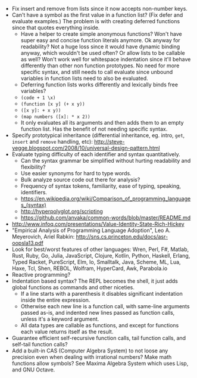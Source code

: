 - Fix insert and remove from lists since it now accepts non-number keys.
- Can't have a symbol as the first value in a function list? (Fix defer and evaluate examples.) The problem is with creating deferred functions since that quotes everything inside.
  - Have a helper to create simple anonymous functions? Won't have super easy and concise function literals anymore. Ok anyway for readability? Not a huge loss since it would have dynamic binding anyway, which wouldn't be used often? Or allow lists to be callable as well? Won't work well for whitespace indentation since it'll behave differently than other non function prototypes. No need for more specific syntax, and still needs to call evaluate since unbound variables in function lists need to also be evaluated.
  - Deferring function lists works differently and lexically binds free variables?
  - `(code + 1 \x)`
  - `(function [x y] (+ x y))`
  - `([x y]: + x y))`
  - `(map numbers ([x]: * x 2))`
  - It only evaluates all its arguments and then adds them to an empty function list. Has the benefit of not needing specific syntax.
- Specify prototypical inheritance (differential inheritance, eg. intro, `get`, `insert` and `remove` handling, etc): http://steve-yegge.blogspot.com/2008/10/universal-design-pattern.html
- Evaluate typing difficulty of each identifier and syntax quantitatively.
  - Can the syntax grammar be simplified without hurting readability and flexibility?
  - Use easier synonyms for hard to type words.
  - Bulk analyze source code out there for analysis?
  - Frequency of syntax tokens, familiarity, ease of typing, speaking, identifiers.
  - https://en.wikipedia.org/wiki/Comparison_of_programming_languages_(syntax)
  - http://hyperpolyglot.org/scripting
  - https://github.com/anvaka/common-words/blob/master/README.md
- http://www.infoq.com/presentations/Value-Identity-State-Rich-Hickey
- "Empirical Analysis of Programming Language Adoption", Leo A. Meyerovich, Ariel Rabkin: http://sns.cs.princeton.edu/docs/asr-oopsla13.pdf
- Look for best/worst features of other languages: Wren, Perl, F#, Matlab, Rust, Ruby, Go, Julia, JavaScript, Clojure, Kotlin, Python, Haskell, Erlang, Typed Racket, PureScript, Elm, Io, Smalltalk, Java, Scheme, ML, Lua, Haxe, Tcl, Shen, REBOL, Wolfram, HyperCard, Awk, Parabola.io
- Reactive programming?
- Indentation based syntax? The REPL becomes the shell, it just adds global functions as commands and other niceties.
  - If a line starts with a parenthesis it disables significant indentation inside the entire expression.
  - Otherwise each new line is a function call, with same-line arguments passed as-is, and indented new lines passed as function calls, unless it's a keyword argument.
  - All data types are callable as functions, and except for functions each value returns itself as the result.
- Guarantee efficient self-recursive function calls, tail function calls, and self-tail function calls?
- Add a built-in CAS (Computer Algebra System) to not loose any precision even when dealing with irrational numbers? Make math functions allow symbols? See Maxima Algebra System which uses Lisp, and GNU Octave.
